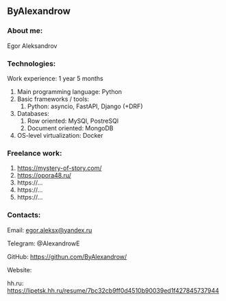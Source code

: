 ## ByAlexandrow

### About me:
Egor Aleksandrov

### Technologies:

Work experience: 1 year 5 months

1. Main programming language: Python
2. Basic frameworks / tools:
   1. Python: asyncio, FastAPI, Django (+DRF)
3. Databases:
   1. Row oriented: MySQl, PostreSQl
   2. Document oriented: MongoDB
4. OS-level virtualization: Docker


### Freelance work:

1. https://mystery-of-story.com/
2. https://opora48.ru/
3. https://...
4. https://...
5. https://...


### Contacts:

Email: egor.aleksx@yandex.ru

Telegram: @AlexandrowE

GitHub: https://githun.com/ByAlexandrow/

Website: 

hh.ru: https://lipetsk.hh.ru/resume/7bc32cb9ff0d4510b90039ed1f427845737944

